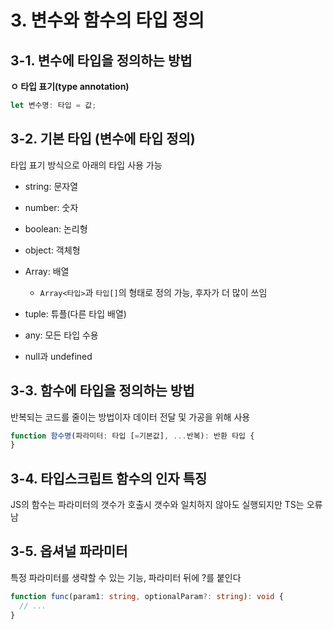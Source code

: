 # 3. 변수와 함수의 타입 정의

## 3-1. 변수에 타입을 정의하는 방법

**ㅇ 타입 표기(type annotation)**

```ts
let 변수명: 타입 = 값;
```

## 3-2. 기본 타입 (변수에 타입 정의)

타입 표기 방식으로 아래의 타입 사용 가능

- string: 문자열

- number: 숫자

- boolean: 논리형

- object: 객체형

- Array: 배열

  - `Array<타입>`과 `타입[]`의 형태로 정의 가능, 후자가 더 많이 쓰임

- tuple: 튜플(다른 타입 배열)

- any: 모든 타입 수용

- null과 undefined


## 3-3. 함수에 타입을 정의하는 방법

반복되는 코드를 줄이는 방법이자 데이터 전달 및 가공을 위해 사용

```ts
function 함수명(파라미터: 타입 [=기본값], ...반복): 반환 타입 {
}
```

## 3-4. 타입스크립트 함수의 인자 특징

JS의 함수는 파라미터의 갯수가 호출시 갯수와 일치하지 않아도 실행되지만 TS는 오류남

## 3-5. 옵셔널 파라미터

특정 파라미터를 생략할 수 있는 기능, 파라미터 뒤에 ?를 붙인다

```ts
function func(param1: string, optionalParam?: string): void {
  // ...
}
```




